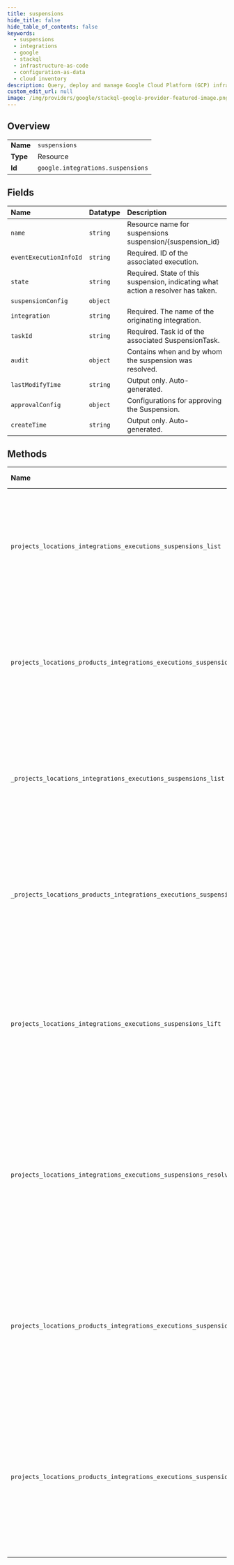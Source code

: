 ```yaml
---
title: suspensions
hide_title: false
hide_table_of_contents: false
keywords:
  - suspensions
  - integrations
  - google    
  - stackql
  - infrastructure-as-code
  - configuration-as-data
  - cloud inventory
description: Query, deploy and manage Google Cloud Platform (GCP) infrastructure and resources using SQL
custom_edit_url: null
image: /img/providers/google/stackql-google-provider-featured-image.png
---
```

  
    

## Overview
<table><tbody>
<tr><td><b>Name</b></td><td><code>suspensions</code></td></tr>
<tr><td><b>Type</b></td><td>Resource</td></tr>
<tr><td><b>Id</b></td><td><code>google.integrations.suspensions</code></td></tr>
</tbody></table>

## Fields
| Name | Datatype | Description |
|:-----|:---------|:------------|
| `name` | `string` | Resource name for suspensions suspension/&#123;suspension_id&#125; |
| `eventExecutionInfoId` | `string` | Required. ID of the associated execution. |
| `state` | `string` | Required. State of this suspension, indicating what action a resolver has taken. |
| `suspensionConfig` | `object` |  |
| `integration` | `string` | Required. The name of the originating integration. |
| `taskId` | `string` | Required. Task id of the associated SuspensionTask. |
| `audit` | `object` | Contains when and by whom the suspension was resolved. |
| `lastModifyTime` | `string` | Output only. Auto-generated. |
| `approvalConfig` | `object` | Configurations for approving the Suspension. |
| `createTime` | `string` | Output only. Auto-generated. |
## Methods
| Name | Accessible by | Required Params | Description |
|:-----|:--------------|:----------------|:------------|
| `projects_locations_integrations_executions_suspensions_list` | `SELECT` | `executionsId, integrationsId, locationsId, projectsId` | * Lists suspensions associated with a specific execution. Only those with permissions to resolve the relevant suspensions will be able to view them. |
| `projects_locations_products_integrations_executions_suspensions_list` | `SELECT` | `executionsId, integrationsId, locationsId, productsId, projectsId` | * Lists suspensions associated with a specific execution. Only those with permissions to resolve the relevant suspensions will be able to view them. |
| `_projects_locations_integrations_executions_suspensions_list` | `EXEC` | `executionsId, integrationsId, locationsId, projectsId` | * Lists suspensions associated with a specific execution. Only those with permissions to resolve the relevant suspensions will be able to view them. |
| `_projects_locations_products_integrations_executions_suspensions_list` | `EXEC` | `executionsId, integrationsId, locationsId, productsId, projectsId` | * Lists suspensions associated with a specific execution. Only those with permissions to resolve the relevant suspensions will be able to view them. |
| `projects_locations_integrations_executions_suspensions_lift` | `EXEC` | `executionsId, integrationsId, locationsId, projectsId, suspensionsId` | * Lifts suspension for advanced suspension task. Fetch corresponding suspension with provided suspension Id, resolve suspension, and set up suspension result for the Suspension Task. |
| `projects_locations_integrations_executions_suspensions_resolve` | `EXEC` | `executionsId, integrationsId, locationsId, projectsId, suspensionsId` | * Resolves (lifts/rejects) any number of suspensions. If the integration is already running, only the status of the suspension is updated. Otherwise, the suspended integration will begin execution again. |
| `projects_locations_products_integrations_executions_suspensions_lift` | `EXEC` | `executionsId, integrationsId, locationsId, productsId, projectsId, suspensionsId` | * Lifts suspension for advanced suspension task. Fetch corresponding suspension with provided suspension Id, resolve suspension, and set up suspension result for the Suspension Task. |
| `projects_locations_products_integrations_executions_suspensions_resolve` | `EXEC` | `executionsId, integrationsId, locationsId, productsId, projectsId, suspensionsId` | * Resolves (lifts/rejects) any number of suspensions. If the integration is already running, only the status of the suspension is updated. Otherwise, the suspended integration will begin execution again. |

